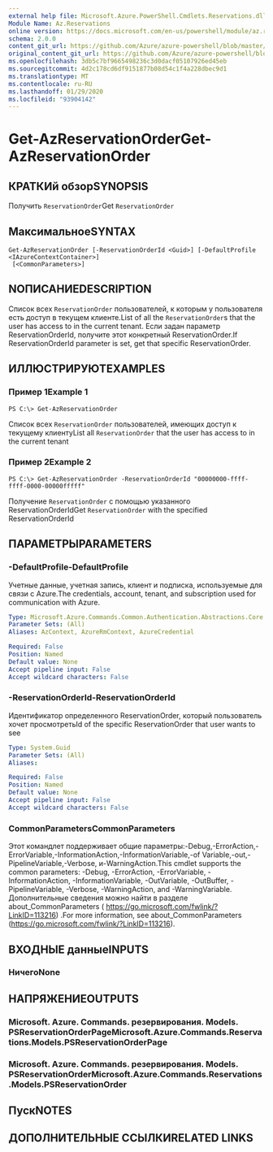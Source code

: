 ```yaml
---
external help file: Microsoft.Azure.PowerShell.Cmdlets.Reservations.dll-Help.xml
Module Name: Az.Reservations
online version: https://docs.microsoft.com/en-us/powershell/module/az.reservations/get-azreservationorder
schema: 2.0.0
content_git_url: https://github.com/Azure/azure-powershell/blob/master/src/Reservations/Reservations/help/Get-AzReservationOrder.md
original_content_git_url: https://github.com/Azure/azure-powershell/blob/master/src/Reservations/Reservations/help/Get-AzReservationOrder.md
ms.openlocfilehash: 3db5c7bf9665498236c3d0dacf05107926ed45eb
ms.sourcegitcommit: 4d2c178cd6df9151877b08d54c1f4a228dbec9d1
ms.translationtype: MT
ms.contentlocale: ru-RU
ms.lasthandoff: 01/29/2020
ms.locfileid: "93904142"
---
```

# <span data-ttu-id="ffc16-101">Get-AzReservationOrder</span><span class="sxs-lookup"><span data-stu-id="ffc16-101">Get-AzReservationOrder</span></span>

## <span data-ttu-id="ffc16-102">КРАТКИй обзор</span><span class="sxs-lookup"><span data-stu-id="ffc16-102">SYNOPSIS</span></span>
<span data-ttu-id="ffc16-103">Получить `ReservationOrder`</span><span class="sxs-lookup"><span data-stu-id="ffc16-103">Get `ReservationOrder`</span></span>

## <span data-ttu-id="ffc16-104">Максимальное</span><span class="sxs-lookup"><span data-stu-id="ffc16-104">SYNTAX</span></span>

```
Get-AzReservationOrder [-ReservationOrderId <Guid>] [-DefaultProfile <IAzureContextContainer>]
 [<CommonParameters>]
```

## <span data-ttu-id="ffc16-105">NОПИСАНИЕ</span><span class="sxs-lookup"><span data-stu-id="ffc16-105">DESCRIPTION</span></span>
<span data-ttu-id="ffc16-106">Список всех `ReservationOrder` пользователей, к которым у пользователя есть доступ в текущем клиенте.</span><span class="sxs-lookup"><span data-stu-id="ffc16-106">List of all the `ReservationOrder`s that the user has access to in the current tenant.</span></span> <span data-ttu-id="ffc16-107">Если задан параметр ReservationOrderId, получите этот конкретный ReservationOrder.</span><span class="sxs-lookup"><span data-stu-id="ffc16-107">If ReservationOrderId parameter is set, get that specific ReservationOrder.</span></span>

## <span data-ttu-id="ffc16-108">ИЛЛЮСТРИРУЮТ</span><span class="sxs-lookup"><span data-stu-id="ffc16-108">EXAMPLES</span></span>

### <span data-ttu-id="ffc16-109">Пример 1</span><span class="sxs-lookup"><span data-stu-id="ffc16-109">Example 1</span></span>
```
PS C:\> Get-AzReservationOrder
```

<span data-ttu-id="ffc16-110">Список всех `ReservationOrder` пользователей, имеющих доступ к текущему клиенту</span><span class="sxs-lookup"><span data-stu-id="ffc16-110">List all `ReservationOrder` that the user has access to in the current tenant</span></span>

### <span data-ttu-id="ffc16-111">Пример 2</span><span class="sxs-lookup"><span data-stu-id="ffc16-111">Example 2</span></span>
```
PS C:\> Get-AzReservationOrder -ReservationOrderId "00000000-ffff-ffff-0000-00000fffff"
```

<span data-ttu-id="ffc16-112">Получение `ReservationOrder` с помощью указанного ReservationOrderId</span><span class="sxs-lookup"><span data-stu-id="ffc16-112">Get `ReservationOrder` with the specified ReservationOrderId</span></span>

## <span data-ttu-id="ffc16-113">ПАРАМЕТРЫ</span><span class="sxs-lookup"><span data-stu-id="ffc16-113">PARAMETERS</span></span>

### <span data-ttu-id="ffc16-114">-DefaultProfile</span><span class="sxs-lookup"><span data-stu-id="ffc16-114">-DefaultProfile</span></span>
<span data-ttu-id="ffc16-115">Учетные данные, учетная запись, клиент и подписка, используемые для связи с Azure.</span><span class="sxs-lookup"><span data-stu-id="ffc16-115">The credentials, account, tenant, and subscription used for communication with Azure.</span></span>

```yaml
Type: Microsoft.Azure.Commands.Common.Authentication.Abstractions.Core.IAzureContextContainer
Parameter Sets: (All)
Aliases: AzContext, AzureRmContext, AzureCredential

Required: False
Position: Named
Default value: None
Accept pipeline input: False
Accept wildcard characters: False
```

### <span data-ttu-id="ffc16-116">-ReservationOrderId</span><span class="sxs-lookup"><span data-stu-id="ffc16-116">-ReservationOrderId</span></span>
<span data-ttu-id="ffc16-117">Идентификатор определенного ReservationOrder, который пользователь хочет просмотреть</span><span class="sxs-lookup"><span data-stu-id="ffc16-117">Id of the specific ReservationOrder that user wants to see</span></span>

```yaml
Type: System.Guid
Parameter Sets: (All)
Aliases:

Required: False
Position: Named
Default value: None
Accept pipeline input: False
Accept wildcard characters: False
```

### <span data-ttu-id="ffc16-118">CommonParameters</span><span class="sxs-lookup"><span data-stu-id="ffc16-118">CommonParameters</span></span>
<span data-ttu-id="ffc16-119">Этот командлет поддерживает общие параметры:-Debug,-ErrorAction,-ErrorVariable,-InformationAction,-InformationVariable,-of Variable,-out,-PipelineVariable,-Verbose, и-WarningAction.</span><span class="sxs-lookup"><span data-stu-id="ffc16-119">This cmdlet supports the common parameters: -Debug, -ErrorAction, -ErrorVariable, -InformationAction, -InformationVariable, -OutVariable, -OutBuffer, -PipelineVariable, -Verbose, -WarningAction, and -WarningVariable.</span></span> <span data-ttu-id="ffc16-120">Дополнительные сведения можно найти в разделе about_CommonParameters ( https://go.microsoft.com/fwlink/?LinkID=113216) .</span><span class="sxs-lookup"><span data-stu-id="ffc16-120">For more information, see about_CommonParameters (https://go.microsoft.com/fwlink/?LinkID=113216).</span></span>

## <span data-ttu-id="ffc16-121">ВХОДНЫЕ данные</span><span class="sxs-lookup"><span data-stu-id="ffc16-121">INPUTS</span></span>

### <span data-ttu-id="ffc16-122">Ничего</span><span class="sxs-lookup"><span data-stu-id="ffc16-122">None</span></span>

## <span data-ttu-id="ffc16-123">НАПРЯЖЕНИЕ</span><span class="sxs-lookup"><span data-stu-id="ffc16-123">OUTPUTS</span></span>

### <span data-ttu-id="ffc16-124">Microsoft. Azure. Commands. резервирования. Models. PSReservationOrderPage</span><span class="sxs-lookup"><span data-stu-id="ffc16-124">Microsoft.Azure.Commands.Reservations.Models.PSReservationOrderPage</span></span>

### <span data-ttu-id="ffc16-125">Microsoft. Azure. Commands. резервирования. Models. PSReservationOrder</span><span class="sxs-lookup"><span data-stu-id="ffc16-125">Microsoft.Azure.Commands.Reservations.Models.PSReservationOrder</span></span>

## <span data-ttu-id="ffc16-126">Пуск</span><span class="sxs-lookup"><span data-stu-id="ffc16-126">NOTES</span></span>

## <span data-ttu-id="ffc16-127">ДОПОЛНИТЕЛЬНЫЕ ССЫЛКИ</span><span class="sxs-lookup"><span data-stu-id="ffc16-127">RELATED LINKS</span></span>
